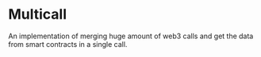 # Multicall
An implementation of merging huge amount of web3 calls and get the data from smart contracts in a single call. 
